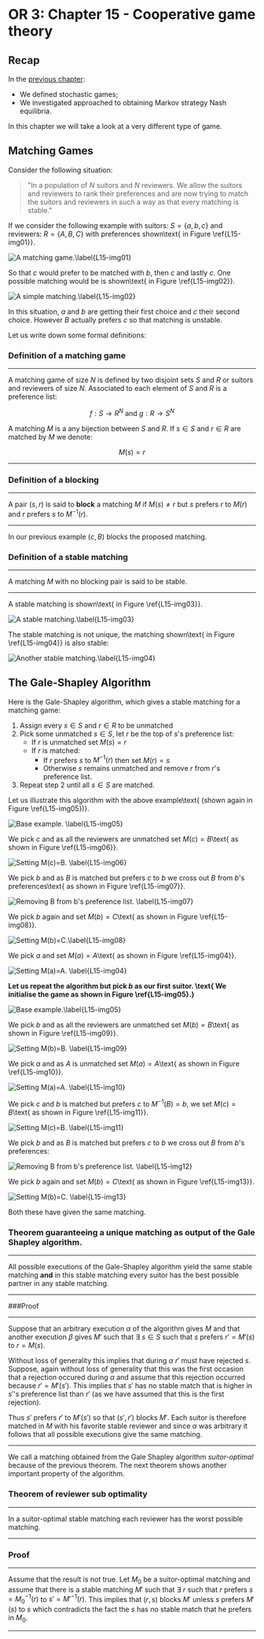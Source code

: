 # OR 3: Chapter 15 - Cooperative game theory

## Recap

In the [previous chapter](Chapter_14_Stochastic_games.pdf):

- We defined stochastic games;
- We investigated approached to obtaining Markov strategy Nash equilibria.

In this chapter we will take a look at a very different type of game.

## Matching Games

Consider the following situation:

> "In a population of $N$ suitors and $N$ reviewers. We allow the suitors and reviewers to rank their preferences and are now trying to match the suitors and reviewers in such a way as that every matching is stable."

If we consider the following example with suitors: $S=\{a,b,c\}$ and reviewers: $R=\{A,B,C\}$ with preferences shown\text{ in Figure \ref{L15-img01}}.

![A matching game.\label{L15-img01}](images/L15-img01.png)

So that $c$ would prefer to be matched with $b$, then $c$ and lastly $c$. One possible matching would be is shown\text{ in Figure \ref{L15-img02}}.

![A simple matching.\label{L15-img02}](images/L15-img02.png)

In this situation, $a$ and $b$ are getting their first choice and $c$ their second choice. However $B$ actually prefers $c$ so that matching is unstable.

Let us write down some formal definitions:

### Definition of a matching game

---

A matching game of size $N$ is defined by two disjoint sets $S$ and $R$ or suitors and reviewers of size $N$. Associated to each element of $S$ and $R$ is a preference list:

$$f:S\to R^N\text{ and }g:R\to S^N$$

A matching $M$ is a any bijection between $S$ and $R$. If $s\in S$ and $r\in R$ are matched by $M$ we denote:

$$M(s)=r$$

---

### Definition of a blocking

---

A pair $(s,r)$ is said to **block** a matching $M$ if $M(s)\ne r$ but $s$ prefers $r$ to $M(r)$ and $r$ prefers $s$ to $M^{-1}(r)$.

---

In our previous example $(c,B)$ blocks the proposed matching.

### Definition of a stable matching

---

A matching $M$ with no blocking pair is said to be stable.

---

A stable matching is shown\text{ in Figure \ref{L15-img03}}.

![A stable matching.\label{L15-img03}](images/L15-img03.png)

The stable matching is not unique, the matching shown\text{ in Figure \ref{L15-img04}} is also stable:

![Another stable matching.\label{L15-img04}](images/L15-img04.png)

## The Gale-Shapley Algorithm

Here is the Gale-Shapley algorithm, which gives a stable matching for a matching game:

1. Assign every $s\in S$ and $r\in R$ to be unmatched
2. Pick some unmatched $s\in S$, let $r$ be the top of $s$'s preference list:
    - If $r$ is unmatched set $M(s)=r$
    - If $r$ is matched:
        - If $r$ prefers $s$ to $M^{-1}(r)$ then set $M(r)=s$
        - Otherwise $s$ remains unmatched and remove $r$ from $r$'s preference list.
3. Repeat step 2 until all $s\in S$ are matched.

Let us illustrate this algorithm with the above example\text{ (shown again in Figure \ref{L15-img05})}.

![Base example. \label{L15-img05}](images/L15-img05.png)

We pick $c$ and as all the reviewers are unmatched set $M(c)=B$\text{ as shown in Figure \ref{L15-img06}}.

![Setting $M(c)=B$. \label{L15-img06}](images/L15-img06.png)

We pick $b$ and as $B$ is matched but prefers $c$ to $b$ we cross out $B$ from $b$'s preferences\text{ as shown in Figure \ref{L15-img07}}.

![Removing $B$ from $b$'s preference list. \label{L15-img07}](images/L15-img07.png)

We pick $b$ again and set $M(b)=C$\text{ as shown in Figure \ref{L15-img08}}.

![Setting $M(b)=C$.\label{L15-img08}](images/L15-img08.png)

We pick $a$ and set $M(a)=A$\text{ as shown in Figure \ref{L15-img04}}.

![Setting $M(a)=A$. \label{L15-img04}](images/L15-img04.png)

**Let us repeat the algorithm but pick $b$ as our first suitor. \text{ We initialise the game as shown in Figure \ref{L15-img05}.}**

![Base example.\label{L15-img05}](images/L15-img05.png)

We pick $b$ and as all the reviewers are unmatched set $M(b)=B$\text{ as shown in Figure \ref{L15-img09}}.

![Setting $M(b)=B$. \label{L15-img09}](images/L15-img09.png)

We pick $a$ and as $A$ is unmatched set $M(a)=A$\text{ as shown in Figure \ref{L15-img10}}.

![Setting $M(a)=A$. \label{L15-img10}](images/L15-img10.png)

We pick $c$ and $b$ is matched but prefers $c$ to $M^{-1}(B)=b$, we set $M(c)=B$\text{ as shown in Figure \ref{L15-img11}}.

![Setting $M(c)=B$. \label{L15-img11}](images/L15-img11.png)

We pick $b$ and as $B$ is matched but prefers $c$ to $b$ we cross out $B$ from $b$'s preferences:

![Removing $B$ from $b$'s preference list. \label{L15-img12}](images/L15-img12.png)

We pick $b$ again and set $M(b)=C$\text{ as shown in Figure \ref{L15-img13}}.

![Setting $M(b)=C$. \label{L15-img13}](images/L15-img13.png)

Both these have given the same matching.

### Theorem guaranteeing a unique matching as output of the Gale Shapley algorithm.

---

All possible executions of the Gale-Shapley algorithm yield the same stable matching **and** in this stable matching every suitor has the best possible partner in any stable matching.

---

###Proof

---

Suppose that an arbitrary execution $\alpha$ of the algorithm gives $M$ and that another execution $\beta$ gives $M'$ such that $\exists$ $s\in S$ such that $s$ prefers $r'=M'(s)$ to $r=M(s)$.

Without loss of generality this implies that during $\alpha$ $r'$ must have rejected $s$. Suppose, again without loss of generality that this was the first occasion that a rejection occured during $\alpha$ and assume that this rejection occurred because $r'=M'(s')$. This implies that $s'$ has no stable match that is higher in $s'$'s preference list than $r'$ (as we have assumed that this is the first rejection).

Thus $s'$ prefers $r'$ to $M'(s')$ so that $(s',r')$ blocks $M'$. Each suitor is therefore matched in $M$ with his favorite stable reviewer and since $\alpha$ was arbitrary it follows that all possible executions give the same matching.

---

We call a matching obtained from the Gale Shapley algorithm _suitor-optimal_ because of the previous theorem. The next theorem shows another important property of the algorithm.

### Theorem of reviewer sub optimality

---

In a suitor-optimal stable matching each reviewer has the worst possible matching.

---

### Proof

---

Assume that the result is not true. Let $M_0$ be a suitor-optimal matching and assume that there is a stable matching $M'$ such that $\exists$ $r$ such that $r$ prefers $s=M_0^{-1}(r)$ to $s'=M'^{-1}(r)$. This implies that $(r,s)$ blocks $M'$ unless $s$ prefers $M'(s)$ to $s$ which contradicts the fact the $s$ has no stable match that he prefers in $M_0$.

---
